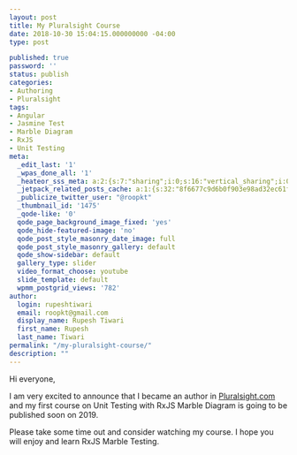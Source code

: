 ```yaml
---
layout: post
title: My Pluralsight Course
date: 2018-10-30 15:04:15.000000000 -04:00
type: post

published: true
password: ''
status: publish
categories:
- Authoring
- Pluralsight
tags:
- Angular
- Jasmine Test
- Marble Diagram
- RxJS
- Unit Testing
meta:
  _edit_last: '1'
  _wpas_done_all: '1'
  _heateor_sss_meta: a:2:{s:7:"sharing";i:0;s:16:"vertical_sharing";i:0;}
  _jetpack_related_posts_cache: a:1:{s:32:"8f6677c9d6b0f903e98ad32ec61f8deb";a:2:{s:7:"expires";i:1611520955;s:7:"payload";a:3:{i:0;a:1:{s:2:"id";i:2158;}i:1;a:1:{s:2:"id";i:779;}i:2;a:1:{s:2:"id";i:3;}}}}
  _publicize_twitter_user: "@roopkt"
  _thumbnail_id: '1475'
  _qode-like: '0'
  qode_page_background_image_fixed: 'yes'
  qode_hide-featured-image: 'no'
  qode_post_style_masonry_date_image: full
  qode_post_style_masonry_gallery: default
  qode_show-sidebar: default
  gallery_type: slider
  video_format_choose: youtube
  slide_template: default
  wpmm_postgrid_views: '782'
author:
  login: rupeshtiwari
  email: roopkt@gmail.com
  display_name: Rupesh Tiwari
  first_name: Rupesh
  last_name: Tiwari
permalink: "/my-pluralsight-course/"
description: ""
---
```

<p>Hi everyone,</p>
<p>I am very excited to announce that I became an author in <a href="http://pluralsight.com">Pluralsight.com</a> and my first course on Unit Testing with RxJS Marble Diagram is going to be published soon on 2019.</p>
<p>Please take some time out and consider watching my course. I hope you will enjoy and learn RxJS Marble Testing.</p>
